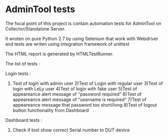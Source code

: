# AdminTool tests

The focal point of this project is contain automation tests for AdminTool on Collector/Standalone Server.

It wroten on pure Python 2.7 by using Selenium that work with Webdriver and tests are writen using integration framework of unittest

The HTML report is generated by HTMLTestRunner.


The list of tests :

Login tests :

1) Test of login with admin user
2)Test of Login with regular user
3)Test of login with LeLy user
4)Test of login with fake user
5)Test of appeareance alert message of "password required"
6)Test of appeareance alert message of "username is required"
7)Test of appeareance message that password too short/long
8)Test of logout button functionality from Dashboard

Dashboard tests :

1) Check if tool show correct Serial number to DUT device




